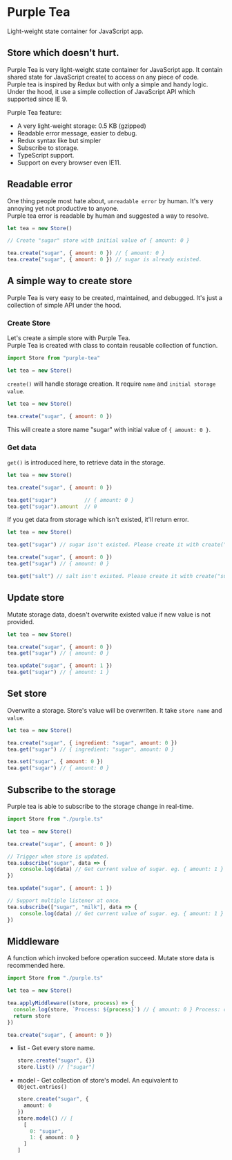 # Purple Tea
Light-weight state container for JavaScript app.
  
## Store which doesn't hurt.
Purple Tea is very light-weight state container for JavaScript app. It contain shared state for JavaScript create( to access on any piece of code.  
Purple tea is inspired by Redux but with only a simple and handy logic. Under the hood, it use a simple collection of JavaScript API which supported since IE 9.
  
  Purple Tea feature:
  * A very light-weight storage: 0.5 KB (gzipped)
  * Readable error message, easier to debug.
  * Redux syntax like but simpler
  * Subscribe to storage.
  * TypeScript support.
  * Support on every browser even IE11.

## Readable error
One thing people most hate about, `unreadable error` by human. It's very annoying yet not productive to anyone.  
Purple tea error is readable by human and suggested a way to resolve.
```javascript
let tea = new Store()

// Create "sugar" store with initial value of { amount: 0 }

tea.create("sugar", { amount: 0 }) // { amount: 0 }
tea.create("sugar", { amount: 0 }) // sugar is already existed.
```
## A simple way to create store
Purple Tea is very easy to be created, maintained, and debugged. It's just a collection of simple API under the hood.

### Create Store
Let's create a simple store with Purple Tea.  
Purple Tea is created with class to contain reusable collection of function.
```javascript
import Store from "purple-tea"

let tea = new Store()
```
`create()` will handle storage creation. It require `name` and `initial storage value`.
```javascript
let tea = new Store()

tea.create("sugar", { amount: 0 })
```
This will create a store name "sugar" with initial value of `{ amount: 0 }`.
  
### Get data
`get()` is introduced here, to retrieve data in the storage.
```javascript
let tea = new Store()

tea.create("sugar", { amount: 0 })

tea.get("sugar")         // { amount: 0 }
tea.get("sugar").amount  // 0
```
If you get data from storage which isn't existed, it'll return error.
```javascript
let tea = new Store()

tea.get("sugar") // sugar isn't existed. Please create it with create("sugar")

tea.create("sugar", { amount: 0 })
tea.get("sugar") // { amount: 0 }

tea.get("salt") // salt isn't existed. Please create it with create("sugar")
```
  
## Update store
Mutate storage data, doesn't overwrite existed value if new value is not provided.
```javascript
let tea = new Store()

tea.create("sugar", { amount: 0 })
tea.get("sugar") // { amount: 0 }

tea.update("sugar", { amount: 1 })
tea.get("sugar") // { amount: 1 }
```

## Set store
Overwrite a storage. Store's value will be overwriten. It take `store name` and `value`.
```javascript
let tea = new Store()

tea.create("sugar", { ingredient: "sugar", amount: 0 })
tea.get("sugar") // { ingredient: "sugar", amount: 0 }

tea.set("sugar", { amount: 0 })
tea.get("sugar") // { amount: 0 }
```
  
## Subscribe to the storage
Purple tea is able to subscribe to the storage change in real-time.
```javascript
import Store from "./purple.ts"

let tea = new Store()

tea.create("sugar", { amount: 0 })

// Trigger when store is updated.
tea.subscribe("sugar", data => {
    console.log(data) // Get current value of sugar. eg. { amount: 1 }
})

tea.update("sugar", { amount: 1 })

// Support multiple listener at once.
tea.subscribe(["sugar", "milk"], data => {
    console.log(data) // Get current value of sugar. eg. { amount: 1 }
})
```

## Middleware
A function which invoked before operation succeed.
Mutate store data is recommended here.
```javascript
import Store from "./purple.ts"

let tea = new Store()

tea.applyMiddleware((store, process) => {
  console.log(store, `Process: ${process}`) // { amount: 0 } Process: create(
  return store
})

tea.create("sugar", { amount: 0 })
```

* list - Get every store name.
  ```typescript
  store.create("sugar", {})
  store.list() // ["sugar"]
  ```

* model - Get collection of store's model. An equivalent to `Object.entries()`
  ```typescript
  store.create("sugar", {
    amount: 0
  })
  store.model() // [
    [
      0: "sugar",
      1: { amount: 0 }
    ]
  ]
  ```
